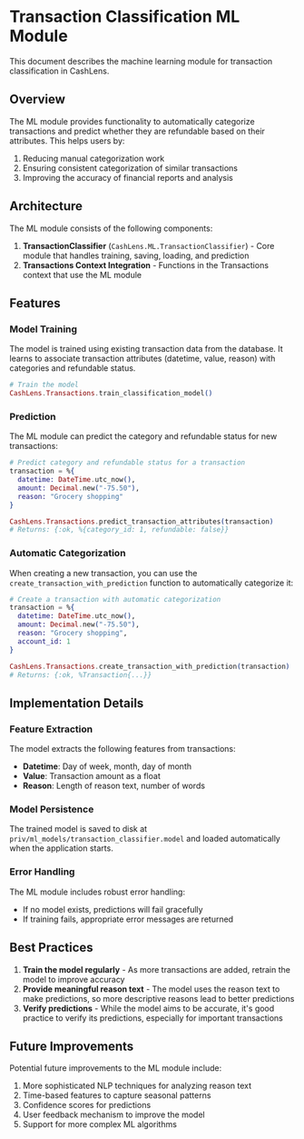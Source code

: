 # Transaction Classification ML Module

This document describes the machine learning module for transaction classification in CashLens.

## Overview

The ML module provides functionality to automatically categorize transactions and predict whether they are refundable based on their attributes. This helps users by:

1. Reducing manual categorization work
2. Ensuring consistent categorization of similar transactions
3. Improving the accuracy of financial reports and analysis

## Architecture

The ML module consists of the following components:

1. **TransactionClassifier** (`CashLens.ML.TransactionClassifier`) - Core module that handles training, saving, loading, and prediction
3. **Transactions Context Integration** - Functions in the Transactions context that use the ML module

## Features

### Model Training

The model is trained using existing transaction data from the database. It learns to associate transaction attributes (datetime, value, reason) with categories and refundable status.

```elixir
# Train the model
CashLens.Transactions.train_classification_model()
```

### Prediction

The ML module can predict the category and refundable status for new transactions:

```elixir
# Predict category and refundable status for a transaction
transaction = %{
  datetime: DateTime.utc_now(),
  amount: Decimal.new("-75.50"),
  reason: "Grocery shopping"
}

CashLens.Transactions.predict_transaction_attributes(transaction)
# Returns: {:ok, %{category_id: 1, refundable: false}}
```

### Automatic Categorization

When creating a new transaction, you can use the `create_transaction_with_prediction` function to automatically categorize it:

```elixir
# Create a transaction with automatic categorization
transaction = %{
  datetime: DateTime.utc_now(),
  amount: Decimal.new("-75.50"),
  reason: "Grocery shopping",
  account_id: 1
}

CashLens.Transactions.create_transaction_with_prediction(transaction)
# Returns: {:ok, %Transaction{...}}
```

## Implementation Details

### Feature Extraction

The model extracts the following features from transactions:

- **Datetime**: Day of week, month, day of month
- **Value**: Transaction amount as a float
- **Reason**: Length of reason text, number of words

### Model Persistence

The trained model is saved to disk at `priv/ml_models/transaction_classifier.model` and loaded automatically when the application starts.

### Error Handling

The ML module includes robust error handling:

- If no model exists, predictions will fail gracefully
- If training fails, appropriate error messages are returned

## Best Practices

1. **Train the model regularly** - As more transactions are added, retrain the model to improve accuracy
2. **Provide meaningful reason text** - The model uses the reason text to make predictions, so more descriptive reasons lead to better predictions
3. **Verify predictions** - While the model aims to be accurate, it's good practice to verify its predictions, especially for important transactions

## Future Improvements

Potential future improvements to the ML module include:

1. More sophisticated NLP techniques for analyzing reason text
2. Time-based features to capture seasonal patterns
3. Confidence scores for predictions
4. User feedback mechanism to improve the model
5. Support for more complex ML algorithms
